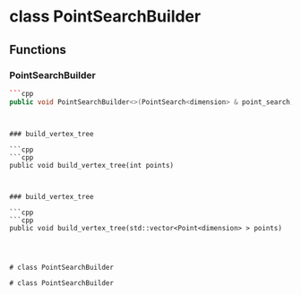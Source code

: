 # class PointSearchBuilder


## Functions

### PointSearchBuilder

```cpp
```cpp
public void PointSearchBuilder<>(PointSearch<dimension> & point_search)
```
```


### build_vertex_tree

```cpp
```cpp
public void build_vertex_tree(int points)
```
```


### build_vertex_tree

```cpp
```cpp
public void build_vertex_tree(std::vector<Point<dimension> > points)
```
```



# class PointSearchBuilder

# class PointSearchBuilder

